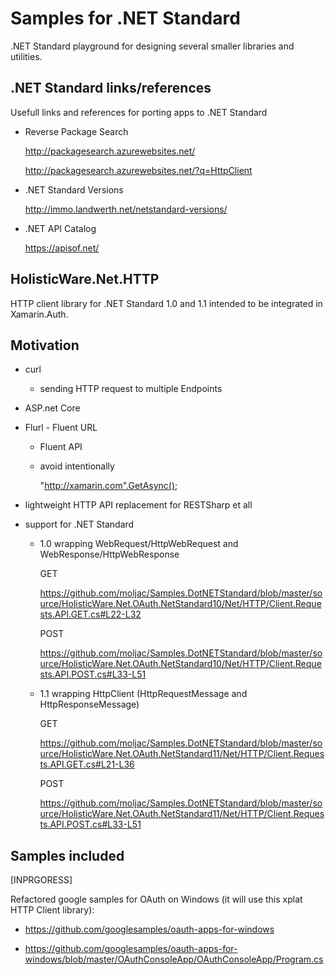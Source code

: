 
# Samples for .NET Standard

.NET Standard playground for designing several smaller libraries and utilities.

## .NET Standard links/references

Usefull links and references for porting apps to .NET Standard

*   Reverse Package Search

    http://packagesearch.azurewebsites.net/

    http://packagesearch.azurewebsites.net/?q=HttpClient

*   .NET Standard Versions

    http://immo.landwerth.net/netstandard-versions/

*   .NET API Catalog

    https://apisof.net/



## HolisticWare.Net.HTTP

HTTP client library for .NET Standard 1.0 and 1.1 intended to be integrated in Xamarin.Auth.


## 

## Motivation 

*   curl

    *   sending HTTP request to multiple Endpoints

*   ASP.net Core 

    
*   Flurl - Fluent URL

    *   Fluent API

    *   avoid intentionally

        "http://xamarin.com".GetAsync();

*   lightweight HTTP API replacement for RESTSharp et all

*   support for .NET Standard

    *   1.0 wrapping WebRequest/HttpWebRequest and WebResponse/HttpWebResponse

        GET

        https://github.com/moljac/Samples.DotNETStandard/blob/master/source/HolisticWare.Net.OAuth.NetStandard10/Net/HTTP/Client.Requests.API.GET.cs#L22-L32

        POST

        https://github.com/moljac/Samples.DotNETStandard/blob/master/source/HolisticWare.Net.OAuth.NetStandard10/Net/HTTP/Client.Requests.API.POST.cs#L33-L51


    *   1.1 wrapping HttpClient (HttpRequestMessage and HttpResponseMessage)
        
        GET 

        https://github.com/moljac/Samples.DotNETStandard/blob/master/source/HolisticWare.Net.OAuth.NetStandard11/Net/HTTP/Client.Requests.API.GET.cs#L21-L36

        POST

        https://github.com/moljac/Samples.DotNETStandard/blob/master/source/HolisticWare.Net.OAuth.NetStandard11/Net/HTTP/Client.Requests.API.POST.cs#L33-L51

## Samples included

[INPRGORESS]

Refactored google samples for OAuth on Windows (it will use this xplat HTTP Client library):

*   https://github.com/googlesamples/oauth-apps-for-windows

*   https://github.com/googlesamples/oauth-apps-for-windows/blob/master/OAuthConsoleApp/OAuthConsoleApp/Program.cs

